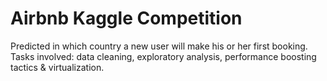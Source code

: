 # Airbnb Kaggle Competition

Predicted in which country a new user will make his or her first booking. 
Tasks involved: data cleaning, exploratory analysis, performance boosting tactics & virtualization.
